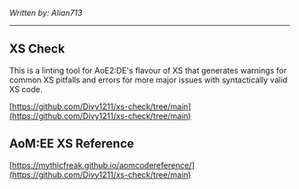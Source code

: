 *Written by: Alian713*

---

## XS Check

This is a linting tool for AoE2:DE's flavour of XS that generates warnings for common XS pitfalls and errors for more major issues with
syntactically valid XS code.

[https://github.com/Divy1211/xs-check/tree/main](https://github.com/Divy1211/xs-check/tree/main)

## AoM:EE XS Reference

[https://mythicfreak.github.io/aomcodereference/](https://github.com/Divy1211/xs-check/tree/main)

